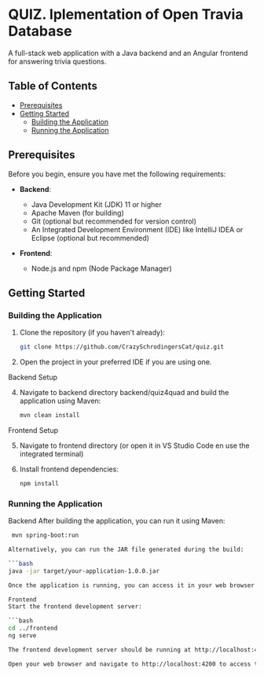 # QUIZ. Iplementation of Open Travia Database

A full-stack web application with a Java backend and an Angular frontend for answering trivia questions.

## Table of Contents

- [Prerequisites](#prerequisites)
- [Getting Started](#getting-started)
  - [Building the Application](#building-the-application)
  - [Running the Application](#running-the-application)

## Prerequisites

Before you begin, ensure you have met the following requirements:
- **Backend**:
  - Java Development Kit (JDK) 11 or higher
  - Apache Maven (for building)
  - Git (optional but recommended for version control)
  - An Integrated Development Environment (IDE) like IntelliJ IDEA or Eclipse (optional but recommended)
 
- **Frontend**:
  - Node.js and npm (Node Package Manager)

## Getting Started

### Building the Application

1. Clone the repository (if you haven't already):

   ```bash
   git clone https://github.com/CrazySchrodingersCat/quiz.git
   
2. Open the project in your preferred IDE if you are using one.

Backend Setup

4. Navigate to backend directory backend/quiz4quad and build the application using Maven:

     ```bash
     mvn clean install

Frontend Setup

5. Navigate to frontend directory (or open it in VS Studio Code en use the integrated terminal)
3. Install frontend dependencies:

    ```bash
    npm install

    
### Running the Application

Backend
After building the application, you can run it using Maven:

   ```bash
    mvn spring-boot:run

Alternatively, you can run the JAR file generated during the build:

  ```bash
  java -jar target/your-application-1.0.0.jar

Once the application is running, you can access it in your web browser at http://localhost:8080.

Frontend
Start the frontend development server:

  ```bash
  cd ../frontend
  ng serve

The frontend development server should be running at http://localhost:4200.

Open your web browser and navigate to http://localhost:4200 to access the frontend.
